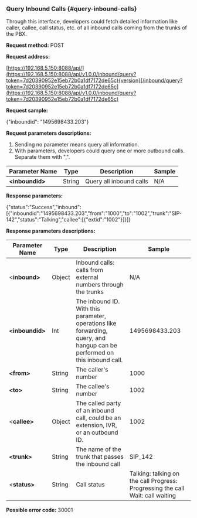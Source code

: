 ### Query Inbound Calls {#query-inbound-calls}

Through this interface, developers could fetch detailed information like caller, callee, call status, etc. of all inbound calls coming from the trunks of the PBX.

**Request method:** POST

**Request address:**

[https://192.168.5.150:8088/api/](https://192.168.5.150:8088/api/v1.0.0/inbound/query?token=7d20390952e15eb72b0a1df7172de65c){version}[/inbound/query?token=7d20390952e15eb72b0a1df7172de65c](https://192.168.5.150:8088/api/v1.0.0/inbound/query?token=7d20390952e15eb72b0a1df7172de65c)

**Request sample:**

{"inboundid": "1495698433.203"}

**Request parameters descriptions:**

1. Sending no parameter means query all information.
2. With parameters, developers could query one or more outbound calls. Separate them with ",".

| **Parameter Name** | **Type** | **Description** | **Sample** |
| --- | --- | --- | --- |
| **&lt;inboundid&gt;** | String | Query all inbound calls | N/A |

**Response parameters:**

{"status":"Success","inbound":\[{"inboundid":"1495698433.203","from":"1000","to":"1002","trunk":"SIP-142","status":"Talking","callee":\[{"extid":"1002"}\]}\]}

**Response parameters descriptions:**

| **Parameter Name** | **Type** | **Description** | **Sample** |
| --- | --- | --- | --- |
| &lt;**inbound&gt;** | Object | Inbound calls: calls from external numbers through the trunks | N/A |
| **&lt;inboundid&gt;** | Int | The inbound ID. With this parameter, operations like forwarding, query, and hangup can be performed on this inbound call. | 1495698433.203 |
| **&lt;from&gt;** | String | The caller's number | 1000 |
| **&lt;to&gt;** | String | The callee's number | 1002 |
| &lt;**callee&gt;** | Object | The called party of an inbound call, could be an extension, IVR, or an outbound ID. | 1002 |
| **&lt;trunk&gt;** | String | The name of the trunk that passes the inbound call | SIP\_142 |
| &lt;**status&gt;** | String | Call status | Talking: talking on the call   Progress: Progressing the call  Wait: call waiting |

**Possible error code:** 30001

